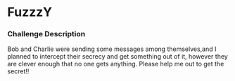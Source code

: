 # FuzzzY

### Challenge Description

Bob and Charlie were sending some messages among themselves,and I planned to intercept their secrecy and get something out of it, however they are clever enough 	that no one gets anything. Please help me out to get the secret!!